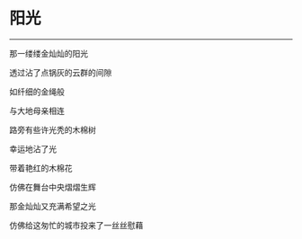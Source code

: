 <!--
 * @Author: 蔡鑫 1058360098@qq.com
 * @Date: 2024-05-08 16:34:36
 * @LastEditors: 蔡鑫 1058360098@qq.com
 * @LastEditTime: 2024-05-08 16:34:42
 * @FilePath: \docsify\docs\articles\poems\p31.md
 * @Description: 这是默认设置,请设置`customMade`, 打开koroFileHeader查看配置 进行设置: https://github.com/OBKoro1/koro1FileHeader/wiki/%E9%85%8D%E7%BD%AE
-->
# 阳光
---

那一缕缕金灿灿的阳光

透过沾了点锅灰的云群的间隙

如纤细的金绳般

与大地母亲相连

路旁有些许光秃的木棉树

幸运地沾了光

带着艳红的木棉花

仿佛在舞台中央熠熠生辉

那金灿灿又充满希望之光

仿佛给这匆忙的城市投来了一丝丝慰藉